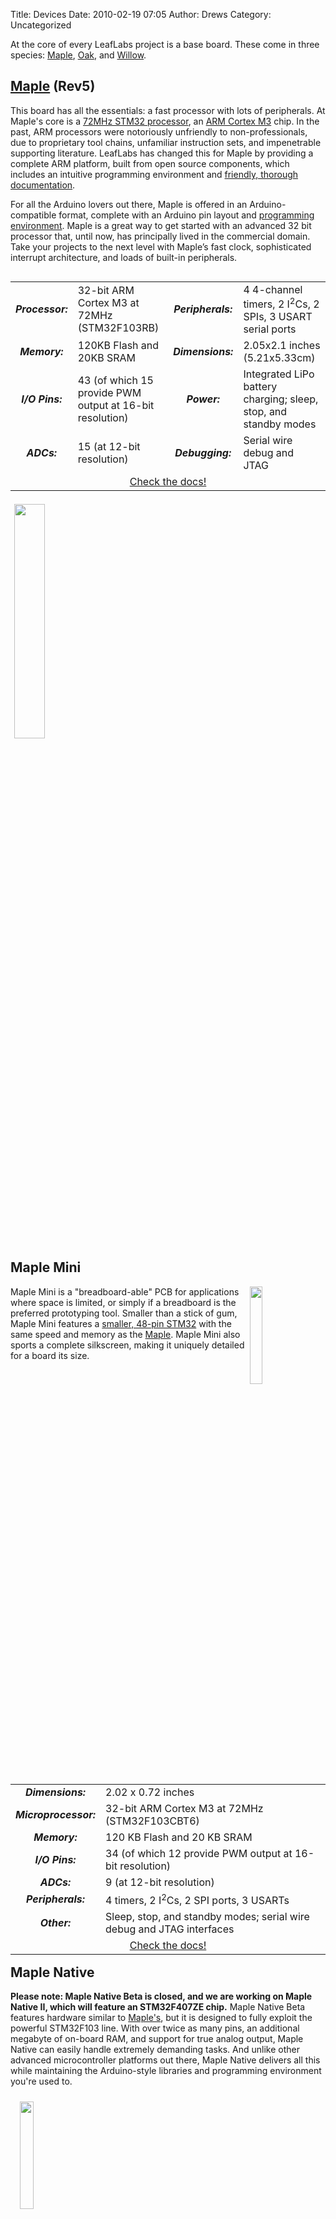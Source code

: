 Title: Devices
Date: 2010-02-19 07:05
Author: Drews
Category: Uncategorized

At the core of every LeafLabs project is a base board. These come in three species: <a href="#Maple">Maple</a>, <a href="#Oak">Oak</a>, and <a href="#Willow">Willow</a>.

<div style="clear: both;">
<h2><a name="Maple" href="/devices/maple/">Maple</a> (Rev5)</h2>
<p>
This board has all the essentials: a fast processor with lots of peripherals.  At Maple's core is a <a href="http://www.st.com/internet/mcu/product/164487.jsp">72MHz STM32 processor</a>, an <a href="http://www.arm.com/products/processors/cortex-m/cortex-m3.php">ARM Cortex M3</a> chip. In the past, ARM processors were notoriously unfriendly to non-professionals, due to proprietary tool chains, unfamiliar instruction sets, and impenetrable supporting literature.  LeafLabs has changed this for Maple by providing a complete ARM platform, built from open source components, which includes an intuitive programming environment and <a href="/docs/">friendly, thorough documentation</a>.
</p>

<p>
For all the Arduino lovers out there, Maple is offered in an Arduino-compatible format, complete with an Arduino pin layout and <a href="http://leaflabs.com/docs/ide.html">programming environment</a>.  Maple is a great way to get started with an advanced 32 bit processor that, until now, has principally lived in the commercial domain. Take your projects to the next level with Maple’s fast clock, sophisticated interrupt architecture, and loads of built-in peripherals.
</p>

<table style="border: none; padding: none;" cellspacing="0" cellpadding="0" width="67%" align="right">
<tbody>
<tr>
<td style="border: medium none; text-align: center; width: 5%;"><strong><em>Processor:</em></strong></td>
<td style="border: none;">32-bit ARM Cortex M3 at 72MHz (STM32F103RB)</td>
<td style="border: medium none; text-align: center; width: 5%;"><strong><em>Peripherals:</em></strong></td>
<td style="border: none;">4 4-channel timers, 2 I<sup>2</sup>Cs, 2 SPIs, 3 USART serial ports</td>
</tr>
<tr>
<td style="border: medium none; text-align: center; width: 5%;"><strong><em>Memory:</em></strong></td>
<td style="border: none;">120KB Flash and 20KB SRAM</td>
<td style="border: medium none; text-align: center; width: 5%;"><strong><em>Dimensions:</em></strong></td>
<td style="border: none;">2.05x2.1 inches (5.21x5.33cm)</td>
</tr>
<tr>
<td style="border: medium none; text-align: center; width: 5%;"><strong><em>I/O Pins:</em></strong></td>
<td style="border: none;">43 (of which 15 provide PWM output at 16-bit resolution)</td>
<td style="border: medium none; text-align: center; width: 5%;"><strong><em>Power:</em></strong></td>
<td style="border: none;">Integrated LiPo battery charging; sleep, stop, and standby modes</td>
</tr>
<tr>
<td style="border: medium none; text-align: center; width: 5%;"><strong><em>ADCs:</em></strong></td>
<td style="border: none;">15 (at 12-bit resolution)</td>
<td style="border: medium none; text-align: center; width: 5%;"><strong><em>Debugging:</em></strong></td>
<td style="border: none;">Serial wire debug and JTAG</td>
</tr>
<tr>
<td style="border: none; text-align: center;" colspan="4"><a href="http://leaflabs.com/docs/hardware/maple.html">Check the docs!</a></td>
</tr>
</tbody>
</table>
<a href="/devices/maple/"><img style="width: 31%; float: left; margin-top: 1%; margin-left: 1.25%; margin-right: 0.75%;" src="http://leaflabs.com/wp-content/uploads/2010/02/maple-r5-brd-300x293.png" alt="" /></a>
</div>

<div style="clear: both;">
<a name="Maple-Mini"/><h2>Maple Mini</h2>
<a href="http://leaflabs.com/wp-content/uploads/2010/02/maplemini-r21.png"><img style="float: right; margin-left: 1%; margin-right: 4%; width: 20%;" src="http://leaflabs.com/wp-content/uploads/2010/02/maplemini-r21-e1296209736468-128x300.png" alt="" /></a>

<p>
Maple Mini is a "breadboard-able" PCB for applications where space is limited, or simply if a breadboard is the preferred prototyping tool.  Smaller than a stick of gum, Maple Mini features a <a href="http://www.st.com/internet/mcu/product/189782.jsp">smaller, 48-pin STM32</a> with the same speed and memory as the <a href="#Maple">Maple</a>.  Maple Mini also sports a complete silkscreen, making it uniquely detailed for a board its size.
</p>

<table style="border: none;" cellspacing="2" cellpadding="4" width="75%" align="left">
<tbody>
<tr>
<td style="border: none; text-align: center;"><em><strong>Dimensions:</strong></em></td>
<td style="border: none;">2.02 x 0.72 inches</td>
</tr>
<tr>
<td style="border: none; text-align: center;"><em><strong>Microprocessor:</strong></em></td>
<td style="border: none;">32-bit ARM Cortex M3 at 72MHz (STM32F103CBT6)</td>
</tr>
<tr>
<td style="border: none; text-align: center;"><strong><em>Memory:</em></strong></td>
<td style="border: none;">120 KB Flash and 20 KB SRAM</td>
</tr>
<tr>
<td style="border: none; text-align: center;"><strong><em>I/O Pins:</em></strong></td>
<td style="border: none;">34 (of which 12 provide PWM output at 16-bit resolution)</td>
</tr>
<tr>
<td style="border: none; text-align: center;"><strong><em>ADCs:</em></strong></td>
<td style="border: none;">9 (at 12-bit resolution)</td>
</tr>
<tr>
<td style="border: none; text-align: center;"><strong><em>Peripherals:</em></strong></td>
<td style="border: none;">4 timers, 2 I<sup>2</sup>Cs, 2 SPI ports, 3 USARTs</td>
</tr>
<tr>
<td style="border: none; text-align: center;"><strong><em>Other:</em></strong></td>
<td style="border: none;">Sleep, stop, and standby modes; serial wire debug and JTAG interfaces</td>
</tr>
<tr>
<td style="border: none; text-align: center;" colspan="2"><a href="http://leaflabs.com/docs/hardware/maple-mini.html">Check the docs!</a></td>
</tr>
</tbody>
</table>
</div>

<div style="clear: both;">
<a name="Maple-Native"><h2>Maple Native</h2></a>
<p>
<b>Please note: Maple Native Beta is closed, and we are working on Maple Native II, which will feature an STM32F407ZE chip.</b> Maple Native Beta features hardware similar to <a href="#Maple">Maple's</a>, but it is designed to fully exploit the powerful STM32F103 line. With over twice as many pins, an additional megabyte of on-board RAM, and support for true analog output, Maple Native can easily handle extremely demanding tasks.  And unlike other advanced microcontroller platforms out there, Maple Native delivers all this while maintaining the Arduino-style libraries and programming environment you're used to.
</p>

<img style="width: 21%; margin-top: 10px; margin-left: 3%; margin-right: 3%; float: left;" title="maple_native_proto" src="http://www.leaflabs.net/wp-content/uploads/2010/02/maple_native_proto-157x300.png" alt="" />
<table style="border: none;" cellspacing="0" cellpadding="0" width="70%" align="right">
<tbody>
<tr>
<td style="border: medium none; text-align: center; width: 5%;"><strong><em>Processor:</em></strong></td>
<td style="border: none;">32-bit ARM Cortex M3 at 72MHz (STM32F103ZE)</td>
<td style="border: medium none; text-align: center; width: 5%;"><strong><em>Peripherals:</em></strong></td>
<td style="border: none;">2 I<sup>2</sup>Cs, 3 SPI, 3 USART, and 2 UART.</td>
</tr>
<tr>
<td style="border: medium none; text-align: center; width: 5%;"><strong><em>Memory:</em></strong></td>
<td style="border: none;">512KB Flash and 64KB SRAM (on-chip), 1MB SRAM (external)</td>
<td style="border: medium none; text-align: center; width: 5%;"><strong><em>ADCs:</em></strong></td>
<td style="border: none;">21 (at 12-bit resolution)</td>
</tr>
<tr>
<td style="border: medium none; text-align: center; width: 5%;"><strong><em>DAC (analog output):</em></strong></td>
<td style="border: none;">2 channels at 12-bit resolution</td>
<td style="border: medium none; text-align: center; width: 5%;"><strong><em>Dimensions:</em></strong></td>
<td style="border: none;">4" x 2.1"</td>
</tr>
<tr>
<td style="border: medium none; text-align: center; width: 5%;"><strong><em>I/O Pins:</em></strong></td>
<td style="border: none;">106 (of which 17 provide PWM at 16-bit resolution)</td>
<td style="border: medium none; text-align: center; width: 5%;"><strong><em>Debugging:</em></strong></td>
<td style="border: none;">Serial wire and JTAG</td>
</tr>
<tr>
<td style="border: medium none; text-align: center; width: 5%;"><strong><em>FSMC:</em></strong></td>
<td style="border: none;">45-pins, connected to 1 MB SRAM chip; also broken out to headers</td>
<td style="border: medium none; text-align: center; width: 5%;"><strong><em>Power:</em></strong></td>
<td style="border: none;">Integrated LiPo battery charging, sleep, stop, and standby modes</td>
</tr>
<tr>
<td style="border: none; text-align: center;" colspan="4"><a href="http://leaflabs.com/docs/hardware/maple-native-beta.html">Check the docs!</a></td>
</tr>
</tbody>
</table>
</div>

<p>
<div style="clear: both;">
<h3><a name="Oak">Oak</a></h3>
Oak is built from the same Cortex M3 foundation as Maple but also boasts a 250k gate Xilinx Spartan 3E, making it the first product in its class to feature an on-board FPGA. This makes Oak a full featured processing platform suitable for robotics, machine vision, surveillance, gaming, and a host of other applications. For users who are unfamiliar with programming FPGAs, LeafLabs offers a wide library of functions that exploit the powerful FPGA architecture. These can be integrated into your project with minimal overhead and without having to get into the down and dirty of learning a hardware description language.
</div>

<div style="clear: both;">
<h3><a name="Willow">Willow</a></h3>
